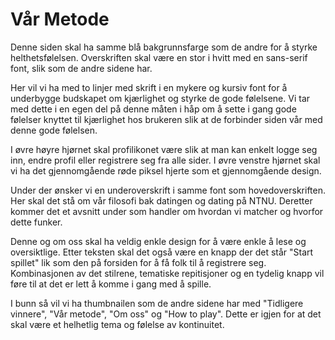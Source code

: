 # Vår Metode

Denne siden skal ha samme blå bakgrunnsfarge som de andre for å styrke helthetsfølelsen.
Overskriften skal være en stor i hvitt med en sans-serif font, slik som de andre sidene har.

Her vil vi ha med to linjer med skrift i en mykere og kursiv font for å underbygge budskapet om kjærlighet og styrke de gode følelsene.
Vi tar med dette i en egen del på denne måten i håp om å sette i gang gode følelser knyttet til kjærlighet hos brukeren slik at de forbinder siden vår med denne gode følelsen.

I øvre høyre hjørnet skal profilikonet være slik at man kan enkelt logge seg inn, endre profil eller registrere seg fra alle sider.
I øvre venstre hjørnet skal vi ha det gjennomgående røde piksel hjerte som et gjennomgående design.

Under der ønsker vi en underoverskrift i samme font som hovedoverskriften.
Her skal det stå om vår filosofi bak datingen og dating på NTNU.
Deretter kommer det et avsnitt under som handler om hvordan vi matcher og hvorfor dette funker.

Denne og om oss skal ha veldig enkle design for å være enkle å lese og oversiktlige. 
Etter teksten skal det også være en knapp der det står "Start spillet" lik som den på forsiden for å få folk til å registrere seg. 
Kombinasjonen av det stilrene, tematiske repitisjoner og en tydelig knapp vil føre til at det er lett å komme i gang med å spille.

I bunn så vil vi ha thumbnailen som de andre sidene har med "Tidligere vinnere", "Vår metode", "Om oss" og "How to play". 
Dette er igjen for at det skal være et helhetlig tema og følelse av kontinuitet.